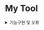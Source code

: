 # My Tool

<details><summary>기능구현 및 오류</summary>

##  구현화면


![image](https://github.com/cheolwankim/mytool/assets/105213482/34889bb7-0c4c-4428-9e41-586de158156b)



## 조회
```
메일 발송 제목 클릭시 내용보기
```

※제목외 다른것 클릭시 빈페이지 출력됨


## 저장
```
글 쓴 것 저장하기
```

## 미리보기
```
하단 미리보기 클릭시 저장된 것 미리보기 기능
```

## 등록
```
글 쓴 것 등록하기 기능
```

※바로 등록하기 누르면 오류발생
컨텐츠설정 - 저장하기 누른 후 등록하기를 눌러야 합니다


## 삭제
```
checkbox 클릭후 삭제하기 클릭시 해당하는 데이터 삭제
```
※전체삭제 불가, 삭제 후 전체선택을 두 번 눌러서 초기화 해야 오류없이 다시 삭제가능

## 페이지네이션
```
데이터를 페이지형태로 분류하여 구현
```

## Excel 다운로드 기능
```
엑셀저장 클릭시 엑셀파일로 다운로드
```

## 수정
```
1. 수정을 원하는 데이터의 checkbox를 클릭
2. 컨텐츠 설정에서 원하는 데이터를 입력하고 저장하기 클릭 
3. 업데이트 클릭
```

※업데이트 이후 checkBox 전체선택을 두 번 눌러서 초기화 해야 오류없이 사용가능

</details>



